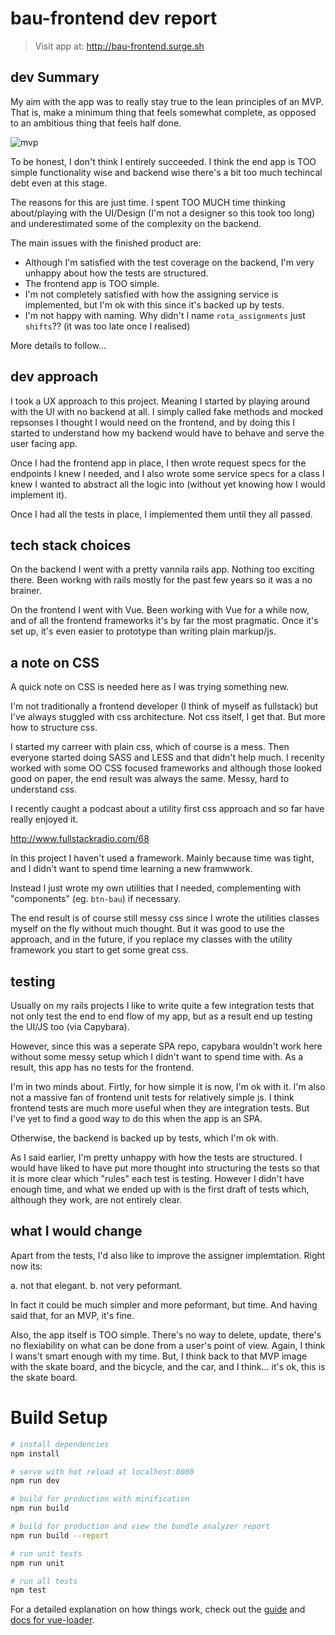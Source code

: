 # bau-frontend dev report

> Visit app at: http://bau-frontend.surge.sh

## dev Summary

My aim with the app was to really stay true to the lean principles of an MVP. That is, make a minimum thing that feels somewhat complete, as opposed to an ambitious thing that feels half done.

![mvp](https://pbs.twimg.com/media/BzUBDdhCEAAdmsp.jpg)

To be honest, I don't think I entirely succeeded. I think the end app is TOO simple functionality wise and backend wise there's a bit too much techincal debt even at this stage.

The reasons for this are just time. I spent TOO MUCH time thinking about/playing with the UI/Design (I'm not a designer so this took too long) and underestimated some of the complexity on the backend.

The main issues with the finished product are:

- Although I'm satisfied with the test coverage on the backend, I'm very unhappy about how the tests are structured.
- The frontend app is TOO simple.
- I'm not completely satisfied with how the assigning service is implemented, but I'm ok with this since it's backed up by tests.
- I'm not happy with naming. Why didn't I name `rota_assignments` just `shifts`?? (it was too late once I realised)

More details to follow...

## dev approach

I took a UX approach to this project. Meaning I started by playing around with the UI with no backend at all. I simply called fake methods and mocked repsonses I thought I would need on the frontend, and by doing this I started to understand how my backend would have to behave and serve the user facing app.

Once I had the frontend app in place, I then wrote request specs for the endpoints I knew I needed, and I also wrote some service specs for a class I knew I wanted to abstract all the logic into (without yet knowing how I would implement it).

Once I had all the tests in place, I implemented them until they all passed.

## tech stack choices

On the backend I went with a pretty vannila rails app. Nothing too exciting there. Been workng with rails mostly for the past few years so it was a no brainer.

On the frontend I went with Vue. Been working with Vue for a while now, and of all the frontend frameworks it's by far the most pragmatic. Once it's set up, it's even easier to prototype than writing plain markup/js.

## a note on CSS

A quick note on CSS is needed here as I was trying something new.

I'm not traditionally a frontend developer (I think of myself as fullstack) but I've always stuggled with css architecture. Not css itself, I get that. But more how to structure css.

I started my carreer with plain css, which of course is a mess. Then everyone started doing SASS and LESS and that didn't help much. I recenlty worked with some OO CSS focused frameworks and although those looked good on paper, the end result was always the same. Messy, hard to understand css.

I recently caught a podcast about a utility first css approach and so far have really enjoyed it.

http://www.fullstackradio.com/68

In this project I haven't used a framework. Mainly because time was tight, and I didn't want to spend time learning a new framwwork.

Instead I just wrote my own utilities that I needed, complementing with "components" (eg. `btn-bau`) if necessary.

The end result is of course still messy css since I wrote the utilities classes myself on the fly without much thought. But it was good to use the approach, and in the future, if you replace my classes with the utility framework you start to get some great css.

## testing

Usually on my rails projects I like to write quite a few integration tests that not only test the end to end flow of my app, but as a result end up testing the UI/JS too (via Capybara).

However, since this was a seperate SPA repo, capybara wouldn't work here without some messy setup which I didn't want to spend time with. As a result, this app has no tests for the frontend.

I'm in two minds about. Firtly, for how simple it is now, I'm ok with it. I'm also not a massive fan of frontend unit tests for relatively simple js. I think frontend tests are much more useful when they are integration tests. But I've yet to find a good way to do this when the app is an SPA.

Otherwise, the backend is backed up by tests, which I'm ok with.

As I said earlier, I'm pretty unhappy with how the tests are structured. I would have liked to have put more thought into structuring the tests so that it is more clear which "rules" each test is testing. However I didn't have enough time, and what we ended up with is the first draft of tests which, although they work, are not entirely clear.

## what I would change

Apart from the tests, I'd also like to improve the assigner implemtation. Right now its:

a. not that elegant.
b. not very peformant.

In fact it could be much simpler and more peformant, but time. And having said that, for an MVP, it's fine.

Also, the app itself is TOO simple. There's no way to delete, update, there's no flexiability on what can be done from a user's point of view. Again, I think I wans't smart enough with my time. But, I think back to that MVP image with the skate board, and the bicycle, and the car, and I think... it's ok, this is the skate board.

# Build Setup

``` bash
# install dependencies
npm install

# serve with hot reload at localhost:8080
npm run dev

# build for production with minification
npm run build

# build for production and view the bundle analyzer report
npm run build --report

# run unit tests
npm run unit

# run all tests
npm test
```

For a detailed explanation on how things work, check out the [guide](http://vuejs-templates.github.io/webpack/) and [docs for vue-loader](http://vuejs.github.io/vue-loader).
